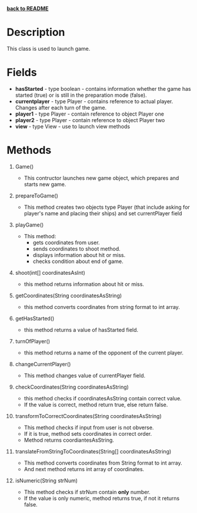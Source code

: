 __[back to README](../README.md)__

# Description
This class is used to launch game. 

# Fields
* **hasStarted** - type boolean - contains information whether the game has started (true) or is still in the preparation mode (false).
* **currentplayer** - type Player - contains reference to actual player. Changes after each turn of the game.
* **player1** - type Player - contain reference to object Player one
* **player2** - type Player - contain reference to object Player two
* **view** - type View - use to launch view methods

# Methods
1. Game()
    * This contructor launches new game object, which prepares and starts new game.

2. prepareToGame()
    * This method creates two objects type Player (that include asking for player's name and placing their ships) and set currentPlayer field

3. playGame()
    * This method:
        * gets coordinates from user.
        * sends coordinates to shoot method.
        * displays information about hit or miss.
        * checks condition about end of game.

4. shoot(int[] coordinatesAsInt)
    * this method returns information about hit or miss.

5. getCoordinates(String coordinatesAsString)
    * this method converts coordinates from string format to int array.

6. getHasStarted()
    * this method returns a value of hasStarted field.

7. turnOfPlayer()
    * this method returns a name of the opponent of the current player.

8. changeCurrentPlayer()
    * This method changes value of currentPlayer field.

9. checkCoordinates(String coordinatesAsString)
    * this method checks if coordinatesAsString contain correct value.
    * If the value is correct, method return true, else return false.

10. transformToCorrectCoordinates(String coordinatesAsString)
    * This method checks if input from user is not obverse.
    * If it is true, method sets coordinates in correct order.
    * Method returns coordiantesAsString.

11. translateFromStringToCoordinates(String[] coordinatesAsString)
    * This method converts coordinates from String format to int array.
    * And next method returns int array of coordinates.

12. isNumeric(String strNum)
    * This method checks if strNum contain __only__ number.
    * If the value is only numeric, method returns true, if not it returns false. 
    